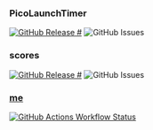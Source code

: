 ### PicoLaunchTimer
[![GitHub Release #](https://img.shields.io/github/v/release/gsl4295/PicoLaunchTimer?include_prereleases&sort=date&display_name=tag)](https://github.com/gsl4295/PicoLaunchTimer)
![GitHub Issues](https://img.shields.io/github/issues/gsl4295/PicoLaunchTimer)

### scores
[![GitHub Release #](https://img.shields.io/github/v/release/gsl4295/scores?include_prereleases&sort=date&display_name=tag)](https://github.com/gsl4295/scores)
![GitHub Issues](https://img.shields.io/github/issues/gsl4295/scores)

### [me](https://gsl4295.github.io/me)
[![GitHub Actions Workflow Status](https://img.shields.io/github/actions/workflow/status/gsl4295/me/pages%2Fpages-build-deployment)](https://github.com/gsl4295/me)
